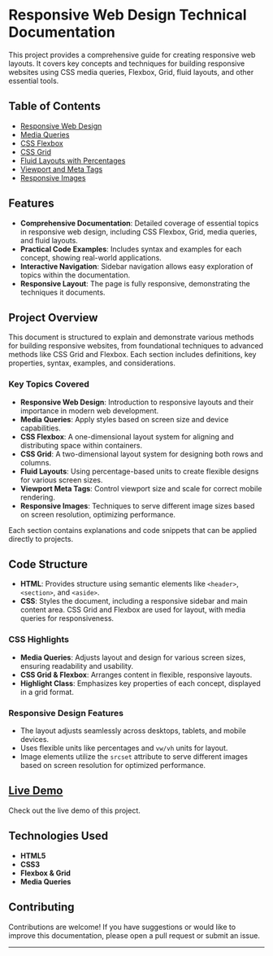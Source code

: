 # Responsive Web Design Technical Documentation

This project provides a comprehensive guide for creating responsive web layouts. It covers key concepts and techniques for building responsive websites using CSS media queries, Flexbox, Grid, fluid layouts, and other essential tools. 

## Table of Contents
- [Responsive Web Design](#responsive-web-design)
- [Media Queries](#media-queries)
- [CSS Flexbox](#css-flexbox)
- [CSS Grid](#css-grid)
- [Fluid Layouts with Percentages](#fluid-layouts-with-percentages)
- [Viewport and Meta Tags](#viewport-and-meta-tags)
- [Responsive Images](#responsive-images)

## Features
- **Comprehensive Documentation**: Detailed coverage of essential topics in responsive web design, including CSS Flexbox, Grid, media queries, and fluid layouts.
- **Practical Code Examples**: Includes syntax and examples for each concept, showing real-world applications.
- **Interactive Navigation**: Sidebar navigation allows easy exploration of topics within the documentation.
- **Responsive Layout**: The page is fully responsive, demonstrating the techniques it documents.

## Project Overview
This document is structured to explain and demonstrate various methods for building responsive websites, from foundational techniques to advanced methods like CSS Grid and Flexbox. Each section includes definitions, key properties, syntax, examples, and considerations.

### Key Topics Covered
- **Responsive Web Design**: Introduction to responsive layouts and their importance in modern web development.
- **Media Queries**: Apply styles based on screen size and device capabilities.
- **CSS Flexbox**: A one-dimensional layout system for aligning and distributing space within containers.
- **CSS Grid**: A two-dimensional layout system for designing both rows and columns.
- **Fluid Layouts**: Using percentage-based units to create flexible designs for various screen sizes.
- **Viewport Meta Tags**: Control viewport size and scale for correct mobile rendering.
- **Responsive Images**: Techniques to serve different image sizes based on screen resolution, optimizing performance.

Each section contains explanations and code snippets that can be applied directly to projects.

## Code Structure
- **HTML**: Provides structure using semantic elements like `<header>`, `<section>`, and `<aside>`.
- **CSS**: Styles the document, including a responsive sidebar and main content area. CSS Grid and Flexbox are used for layout, with media queries for responsiveness.

### CSS Highlights
- **Media Queries**: Adjusts layout and design for various screen sizes, ensuring readability and usability.
- **CSS Grid & Flexbox**: Arranges content in flexible, responsive layouts.
- **Highlight Class**: Emphasizes key properties of each concept, displayed in a grid format.

### Responsive Design Features
- The layout adjusts seamlessly across desktops, tablets, and mobile devices.
- Uses flexible units like percentages and `vw/vh` units for layout.
- Image elements utilize the `srcset` attribute to serve different images based on screen resolution for optimized performance.

## [Live Demo](#) 
Check out the live demo of this project.

## Technologies Used
- **HTML5**
- **CSS3**
- **Flexbox & Grid**
- **Media Queries**

## Contributing
Contributions are welcome! If you have suggestions or would like to improve this documentation, please open a pull request or submit an issue.

---
